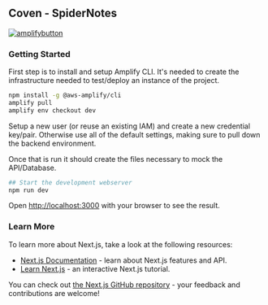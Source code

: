 ## Coven - SpiderNotes

 [![amplifybutton](https://oneclick.amplifyapp.com/button.svg)](https://console.aws.amazon.com/amplify/home#/deploy?repo=https://github.com/ehouse/coven)

### Getting Started

First step is to install and setup Amplify CLI. It's needed to create the infrastructure needed to test/deploy an instance of the project.

```bash
npm install -g @aws-amplify/cli
amplify pull
amplify env checkout dev
```
Setup a new user (or reuse an existing IAM) and create a new credential key/pair. Otherwise use all of the default settings, making sure to pull down the backend environment.

Once that is run it should create the files necessary to mock the API/Database.

```bash
## Start the development webserver
npm run dev
```

Open [http://localhost:3000](http://localhost:3000) with your browser to see the result.

### Learn More

To learn more about Next.js, take a look at the following resources:

- [Next.js Documentation](https://nextjs.org/docs) - learn about Next.js features and API.
- [Learn Next.js](https://nextjs.org/learn) - an interactive Next.js tutorial.

You can check out [the Next.js GitHub repository](https://github.com/vercel/next.js/) - your feedback and contributions are welcome!
